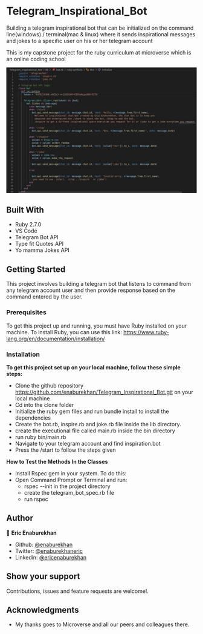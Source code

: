 # Telegram_Inspirational_Bot
Building a telegram inspirational bot that can be initialized on the command line(windows) / terminal(mac & linux) where it sends inspirational messages and jokes to a specific user on his or her telegram account

This is my capstone project for the ruby curriculum at microverse which is an online coding school

![Telegram_Inspirational_Bot-screen-shot](./readme.png)

## Built With

- Ruby 2.7.0
- VS Code
- Telegram Bot API
- Type fit Quotes API
- Yo mamma Jokes API

## Getting Started

This project involves building a telegram bot that listens to command from any telegram account user and then provide response based on the command entered by the user. 

### Prerequisites

To get this project up and running, you must have Ruby installed on your machine.
To install Ruby, you can use this link: https://www.ruby-lang.org/en/documentation/installation/

### Installation

**To get this project set up on your local machine, follow these simple steps:**

- Clone the github repository https://github.com/enaburekhan/Telegram_Inspirational_Bot.git on your local machine
- Cd into the clone folder
- Initialize the ruby gem files and run bundle install to install the dependencies
- Create the bot.rb, inspire.rb and joke.rb file inside the lib directory.
- create the executional file called main.rb inside the bin directory
- run ruby bin/main.rb
- Navigate to your telegram account and find inspiration.bot
- Press the /start to follow the steps given

**How to Test the Methods In the Classes**

- Install Rspec gem in your system. To do this:
- Open Command Prompt or Terminal and run:
   - rspec --init in the project directory
   - create the telegram_bot_spec.rb file
   - run rspec

## Author

👤 **Eric Enaburekhan**

- Github: [@enaburekhan](https://github.com/enaburekhan)
- Twitter: [@enaburekhaneric](https://twitter.com/enaburekhaneric)
- Linkedin: [@ericenaburekhan](https://www.linkedin.com/in/eric-enaburekhan-801a28100/)


## Show your support

Contributions, issues and feature requests are welcome!.

## Acknowledgments

- My thanks goes to Microverse and all our peers and colleagues there.

